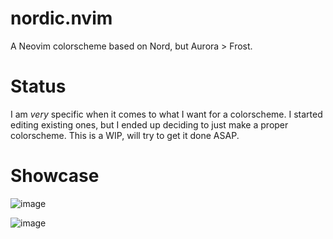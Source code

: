 # nordic.nvim

A Neovim colorscheme based on Nord, but Aurora > Frost.

# Status

I am *very* specific when it comes to what I want for a colorscheme.  I started editing existing ones, but I ended up deciding to just make a proper colorscheme.  This is a WIP, will try to get it done ASAP.

# Showcase

![image](https://user-images.githubusercontent.com/81622310/213875268-7e959a09-e33d-4d04-842f-318cfb388be5.png)

![image](https://user-images.githubusercontent.com/81622310/213875285-a7856550-4d24-4629-adbe-f7912e969d08.png)

